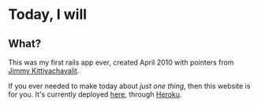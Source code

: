 # Today, I will

## What? 

This was my first rails app ever, created April 2010 with pointers from [Jimmy
Kittiyachavalit](https://github.com/jimmy). 

If you ever needed to make today about _just one thing_, then this website is
for you. It's currently deployed [here](http://theonlydayistoday.com), through
  [Heroku](http://www.heroku.com).
